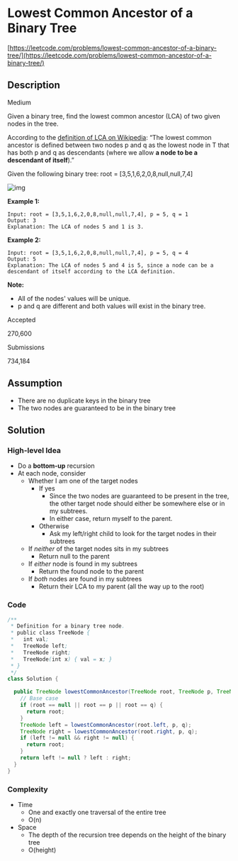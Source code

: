 # Lowest Common Ancestor of a Binary Tree

[https://leetcode.com/problems/lowest-common-ancestor-of-a-binary-tree/](https://leetcode.com/problems/lowest-common-ancestor-of-a-binary-tree/)

## Description

Medium

Given a binary tree, find the lowest common ancestor (LCA) of two given nodes in the tree.

According to the [definition of LCA on Wikipedia](https://en.wikipedia.org/wiki/Lowest_common_ancestor): “The lowest common ancestor is defined between two nodes p and q as the lowest node in T that has both p and q as descendants (where we allow **a node to be a descendant of itself**).”

Given the following binary tree: root = [3,5,1,6,2,0,8,null,null,7,4]

![img](https://assets.leetcode.com/uploads/2018/12/14/binarytree.png)

**Example 1:**

```
Input: root = [3,5,1,6,2,0,8,null,null,7,4], p = 5, q = 1
Output: 3
Explanation: The LCA of nodes 5 and 1 is 3.
```

**Example 2:**

```
Input: root = [3,5,1,6,2,0,8,null,null,7,4], p = 5, q = 4
Output: 5
Explanation: The LCA of nodes 5 and 4 is 5, since a node can be a descendant of itself according to the LCA definition.
```

**Note:**

- All of the nodes' values will be unique.
- p and q are different and both values will exist in the binary tree.

Accepted

270,600

Submissions

734,184

## Assumption

- There are no duplicate keys in the binary tree
- The two nodes are guaranteed to be in the binary tree

## Solution

### High-level Idea

- Do a **bottom-up** recursion
- At each node, consider
  - Whether I am one of the target nodes
    - If yes
      - Since the two nodes are guaranteed to be present in the tree, the other target node should either be somewhere else or in my subtrees.
      - In either case, return myself to the parent.
    - Otherwise
      - Ask my left/right child to look for the target nodes in their subtrees
  - If _neither_ of the target nodes sits in my subtrees
    - Return null to the parent
  - If _either_ node is found in my subtrees
    - Return the found node to the parent
  - If _both_ nodes are found in my subtrees
    - Return their LCA to my parent (all the way up to the root)

### Code

```java
/**
 * Definition for a binary tree node.
 * public class TreeNode {
 *   int val;
 *   TreeNode left;
 *   TreeNode right;
 *   TreeNode(int x) { val = x; }
 * }
 */
class Solution {

  public TreeNode lowestCommonAncestor(TreeNode root, TreeNode p, TreeNode q) {
    // Base case
    if (root == null || root == p || root == q) {
      return root;
    }
    TreeNode left = lowestCommonAncestor(root.left, p, q);
    TreeNode right = lowestCommonAncestor(root.right, p, q);
    if (left != null && right != null) {
      return root;
    }
    return left != null ? left : right;
  }
}
```

### Complexity

- Time
  - One and exactly one traversal of the entire tree
  - O(n)
- Space
  - The depth of the recursion tree depends on the height of the binary tree
  - O(height)
